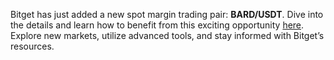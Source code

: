 Bitget has just added a new spot margin trading pair: **BARD/USDT**. Dive into the details and learn how to benefit from this exciting opportunity [here](https://chain-base.xyz/introducing-new-spot-margin-trading-pair-bard-usdt-on-bitget). Explore new markets, utilize advanced tools, and stay informed with Bitget’s resources.